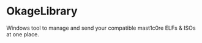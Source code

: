 # OkageLibrary
Windows tool to manage and send your compatible mast1c0re ELFs &amp; ISOs at one place.
